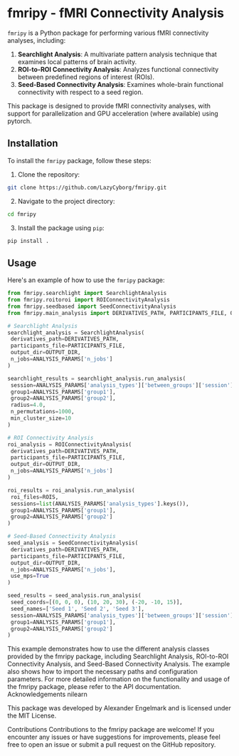 # fmripy - fMRI Connectivity Analysis

`fmripy` is a Python package for performing various fMRI connectivity analyses, including:

1. **Searchlight Analysis**: A multivariate pattern analysis technique that examines local patterns of brain activity.
2. **ROI-to-ROI Connectivity Analysis**: Analyzes functional connectivity between predefined regions of interest (ROIs).
3. **Seed-Based Connectivity Analysis**: Examines whole-brain functional connectivity with respect to a seed region.

This package is designed to provide fMRI connectivity analyses, with support for parallelization and GPU acceleration (where available) using pytorch.

## Installation

To install the `fmripy` package, follow these steps:

1. Clone the repository:
```bash
git clone https://github.com/LazyCyborg/fmripy.git
```
2. Navigate to the project directory:
```bash
cd fmripy
```
3. Install the package using `pip`:
```bash
pip install .
```

## Usage

Here's an example of how to use the `fmripy` package:

```python
from fmripy.searchlight import SearchlightAnalysis
from fmripy.roitoroi import ROIConnectivityAnalysis
from fmripy.seedbased import SeedConnectivityAnalysis
from fmripy.main_analysis import DERIVATIVES_PATH, PARTICIPANTS_FILE, OUTPUT_DIR, ANALYSIS_PARAMS, ROIS

# Searchlight Analysis
searchlight_analysis = SearchlightAnalysis(
 derivatives_path=DERIVATIVES_PATH,
 participants_file=PARTICIPANTS_FILE,
 output_dir=OUTPUT_DIR,
 n_jobs=ANALYSIS_PARAMS['n_jobs']
)

searchlight_results = searchlight_analysis.run_analysis(
 session=ANALYSIS_PARAMS['analysis_types']['between_groups']['session'],
 group1=ANALYSIS_PARAMS['group1'],
 group2=ANALYSIS_PARAMS['group2'],
 radius=4.0,
 n_permutations=1000,
 min_cluster_size=10
)

# ROI Connectivity Analysis
roi_analysis = ROIConnectivityAnalysis(
 derivatives_path=DERIVATIVES_PATH,
 participants_file=PARTICIPANTS_FILE,
 output_dir=OUTPUT_DIR,
 n_jobs=ANALYSIS_PARAMS['n_jobs']
)

roi_results = roi_analysis.run_analysis(
 roi_files=ROIS,
 sessions=list(ANALYSIS_PARAMS['analysis_types'].keys()),
 group1=ANALYSIS_PARAMS['group1'],
 group2=ANALYSIS_PARAMS['group2']
)

# Seed-Based Connectivity Analysis
seed_analysis = SeedConnectivityAnalysis(
 derivatives_path=DERIVATIVES_PATH,
 participants_file=PARTICIPANTS_FILE,
 output_dir=OUTPUT_DIR,
 n_jobs=ANALYSIS_PARAMS['n_jobs'],
 use_mps=True
)

seed_results = seed_analysis.run_analysis(
 seed_coords=[(0, 0, 0), (10, 20, 30), (-20, -10, 15)],
 seed_names=['Seed 1', 'Seed 2', 'Seed 3'],
 session=ANALYSIS_PARAMS['analysis_types']['between_groups']['session'],
 group1=ANALYSIS_PARAMS['group1'],
 group2=ANALYSIS_PARAMS['group2']
)

```

This example demonstrates how to use the different analysis classes provided by the fmripy package, including Searchlight Analysis, ROI-to-ROI Connectivity Analysis, and Seed-Based Connectivity Analysis. The example also shows how to import the necessary paths and configuration parameters.
For more detailed information on the functionality and usage of the fmripy package, please refer to the API documentation.
Acknowledgements
nilearn 

This package was developed by Alexander Engelmark and is licensed under the MIT License.

Contributions
Contributions to the fmripy package are welcome! If you encounter any issues or have suggestions for improvements, please feel free to open an issue or submit a pull request on the GitHub repository.

